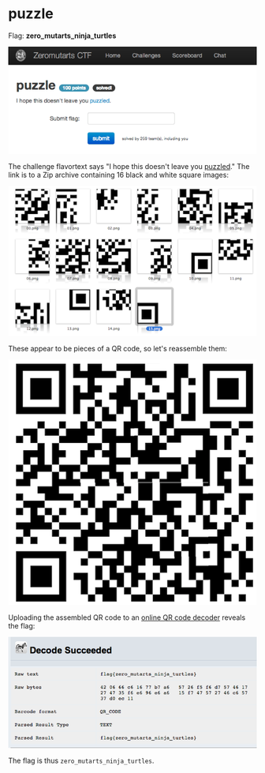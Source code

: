 puzzle
======

Flag: **zero_mutarts_ninja_turtles**

![puzzle](images/puzzle.png "puzzle challenge introduction")

The challenge flavortext says "I hope this doesn't leave you
[puzzled](puzzle.zip "puzzle Zip archive")." The link is to a Zip archive
containing 16 black and white square images:

![puzzle pieces](images/puzzle_pieces.png "puzzle pieces")

These appear to be pieces of a QR code, so let's reassemble them:

![assembled QR code](images/qr.png "assembled QR code")

Uploading the assembled QR code to an [online QR code decoder](http://zxing.org/
"online QR code decoder") reveals the flag:

![decoded QR code](images/qr_decoded.png "decoded QR code")

The flag is thus `zero_mutarts_ninja_turtles`.
